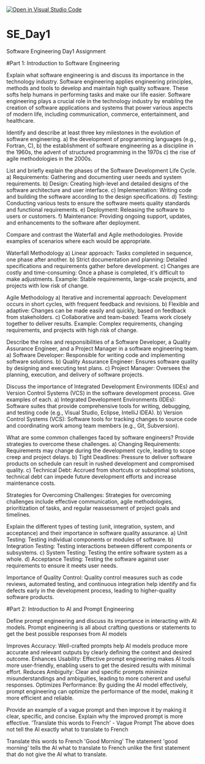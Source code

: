 [![Open in Visual Studio Code](https://classroom.github.com/assets/open-in-vscode-2e0aaae1b6195c2367325f4f02e2d04e9abb55f0b24a779b69b11b9e10269abc.svg)](https://classroom.github.com/online_ide?assignment_repo_id=15558815&assignment_repo_type=AssignmentRepo)
# SE_Day1
Software Engineering Day1 Assignment

#Part 1: Introduction to Software Engineering

Explain what software engineering is and discuss its importance in the technology industry.
Software engineering applies engineering principles, methods and tools to develop and maintain high quality software. These softs help humans in performing tasks and make our life easier. 
Software engineering plays a crucial role in the technology industry by enabling the creation of software applications and systems that power various aspects of modern life, including communication, commerce, entertainment, and healthcare.

Identify and describe at least three key milestones in the evolution of software engineering.
a) the development of programming languages (e.g., Fortran, C), 
b) the establishment of software engineering as a discipline in the 1960s, the advent of structured programming in the 1970s
c) the rise of agile methodologies in the 2000s.

List and briefly explain the phases of the Software Development Life Cycle.
  a) Requirements: Gathering and documenting user needs and system requirements.
  b) Design: Creating high-level and detailed designs of the software architecture and user interface.
  c) Implementation: Writing code and building the software according to the design specifications.
  d) Testing: Conducting various tests to ensure the software meets quality standards and functional requirements.
  e) Deployment: Releasing the software to users or customers.
  f) Maintenance: Providing ongoing support, updates, and enhancements to the software after deployment.

Compare and contrast the Waterfall and Agile methodologies. Provide examples of scenarios where each would be appropriate.

Waterfall Methodology
a) Linear approach: Tasks completed in sequence, one phase after another.
b) Strict documentation and planning: Detailed specifications and requirements gather before development.
c) Changes are costly and time-consuming: Once a phase is completed, it's difficult to make adjustments.
  Example: Stable requirements, large-scale projects, and projects with low risk of change.

Agile Methodology
a) Iterative and incremental approach: Development occurs in short cycles, with frequent feedback and revisions.
b) Flexible and adaptive: Changes can be made easily and quickly, based on feedback from stakeholders.
c) Collaborative and team-based: Teams work closely together to deliver results.
 Example: Complex requirements, changing requirements, and projects with high risk of change.

Describe the roles and responsibilities of a Software Developer, a Quality Assurance Engineer, and a Project Manager in a software engineering team.
  a) Software Developer: Responsible for writing code and implementing software solutions.
  b) Quality Assurance Engineer: Ensures software quality by designing and executing test plans.
  c) Project Manager: Oversees the planning, execution, and delivery of software projects.

Discuss the importance of Integrated Development Environments (IDEs) and Version Control Systems (VCS) in the software development process. Give examples of each.
  a) Integrated Development Environments (IDEs): Software suites that provide comprehensive tools for writing, debugging, and testing code (e.g., Visual Studio, Eclipse, IntelliJ IDEA).
  b) Version Control Systems (VCS): Software tools for tracking changes to source code and coordinating work among team members (e.g., Git, Subversion).

What are some common challenges faced by software engineers? Provide strategies to overcome these challenges.
  a) Changing Requirements: Requirements may change during the development cycle, leading to scope creep and project delays.
  b) Tight Deadlines: Pressure to deliver software products on schedule can result in rushed development and compromised quality.
  c) Technical Debt: Accrued from shortcuts or suboptimal solutions, technical debt can impede future development efforts and increase maintenance costs.

Strategies for Overcoming Challenges: 
Strategies for overcoming challenges include effective communication, agile methodologies, prioritization of tasks, and regular reassessment of project goals and timelines.

Explain the different types of testing (unit, integration, system, and acceptance) and their importance in software quality assurance.
  a) Unit Testing: Testing individual components or modules of software.
  b) Integration Testing: Testing interactions between different components or subsystems.
  c) System Testing: Testing the entire software system as a whole.
  d) Acceptance Testing: Testing the software against user requirements to ensure it meets user needs.

Importance of Quality Control: 
Quality control measures such as code reviews, automated testing, and continuous integration help identify and fix defects early in the development process, leading to higher-quality software products.

#Part 2: Introduction to AI and Prompt Engineering

Define prompt engineering and discuss its importance in interacting with AI models.
Prompt engineering is all about crafting questions or statements to get the best possible responses from AI models

Improves Accuracy: Well-crafted prompts help AI models produce more accurate and relevant outputs by clearly defining the context and desired outcome.
Enhances Usability: Effective prompt engineering makes AI tools more user-friendly, enabling users to get the desired results with minimal effort.
Reduces Ambiguity: Clear and specific prompts minimize misunderstandings and ambiguities, leading to more coherent and useful responses.
Optimizes Performance: By guiding the AI model effectively, prompt engineering can optimize the performance of the model, making it more efficient and reliable.

Provide an example of a vague prompt and then improve it by making it clear, specific, and concise. Explain why the improved prompt is more effective.
'Translate this words to French' - Vague Prompt 
The above does not tell the AI exactly what to translate to French

Translate this words to French 'Good Morning' 
The statement 'good morning' tells the AI what to translate to French unlike the first statement that do not give the AI what to translate.
